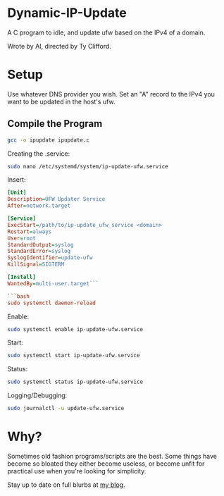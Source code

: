 # Dynamic-IP-Update
 A C program to idle, and update ufw based on the IPv4 of a domain.

 Wrote by AI, directed by Ty Clifford.

 # Setup

 Use whatever DNS provider you wish. Set an "A" record to the IPv4 you want to be updated in the host's ufw. 

 ## Compile the Program

```bash
gcc -o ipupdate ipupdate.c
```

Creating the .service:
```bash
sudo nano /etc/systemd/system/ip-update-ufw.service
```

Insert: 
```ini
[Unit]
Description=UFW Updater Service
After=network.target

[Service]
ExecStart=/path/to/ip-update_ufw_service <domain>
Restart=always
User=root
StandardOutput=syslog
StandardError=syslog
SyslogIdentifier=update-ufw
KillSignal=SIGTERM

[Install]
WantedBy=multi-user.target```

```bash
sudo systemctl daemon-reload
```
Enable:
```bash
sudo systemctl enable ip-update-ufw.service
```

Start:
```bash
sudo systemctl start ip-update-ufw.service
```

Status:
```bash
sudo systemctl status ip-update-ufw.service
```

Logging/Debugging:
```bash
sudo journalctl -u update-ufw.service
```

# Why?
Sometimes old fashion programs/scripts are the best. Some things have become so bloated they either become useless, or become unfit for practical use when you're looking for simplicity. 

Stay up to date on full blurbs at [my blog](https://isnick.net). 